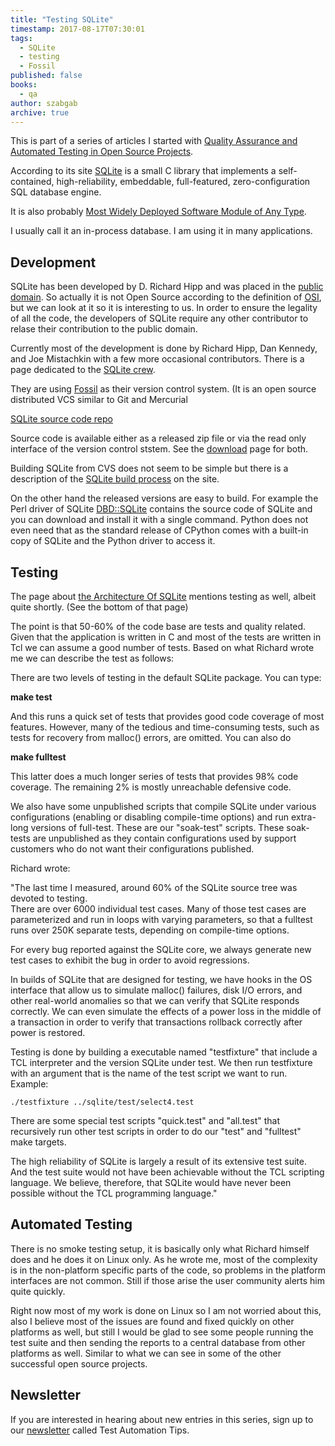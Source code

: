 ```yaml
---
title: "Testing SQLite"
timestamp: 2017-08-17T07:30:01
tags:
  - SQLite
  - testing
  - Fossil
published: false
books:
  - qa
author: szabgab
archive: true
---
```



This is part of a series of articles I started with [Quality Assurance and Automated Testing in Open Source Projects](/quality-assurance-and-automated-testing-in-open-source-projects).

According to its site [SQLite](http://www.sqlite.org/) is a small C library 
that implements a self-contained, high-reliability, embeddable, full-featured, zero-configuration SQL database engine.

It is also probably [Most Widely Deployed Software Module of Any Type](http://sqlite.org/mostdeployed.html).

I usually call it an in-process database. I am using it in many applications.


## Development

SQLite has been developed by D. Richard Hipp and was placed in the [public domain](http://www.sqlite.org/copyright.html).
So actually it is not Open Source according to the definition of
[OSI](http://www.opensource.org/), but we can look at it so it is interesting to us.
In order to ensure the legality of all the code, the developers of SQLite require any other contributor to relase their contribution to the public domain.

Currently most of the development is done by Richard Hipp, Dan Kennedy, and Joe Mistachkin with a few more occasional contributors. There is a page dedicated to the [SQLite crew](http://www.sqlite.org/crew.html).

They are using [Fossil](http://www.fossil-scm.org/index.html/doc/trunk/www/index.wiki) as their version control system. (It is an open source distributed VCS similar to Git and Mercurial 

[SQLite source code repo](https://www.sqlite.org/src/doc/trunk/README.md)

Source code is available either as a released zip file or via the read only interface of the version control ststem. See the [download](http://sqlite.org/download.html) page for both.


Building SQLite from CVS does not seem to be simple
but there is a description of the
[SQLite build process](http://www.sqlite.org/cvstrac/wiki?p=SqliteBuildProcess)
on the site.<br />

On the other hand the released versions are easy to build. For example
the Perl driver of SQLite [DBD::SQLite](https://metacpan.org/pod/DBD::SQLite) contains the source code of SQLite and you can download and install it with a single command.
Python does not even need that as the standard release of CPython comes with a built-in copy of SQLite and the Python driver to access it.

## Testing

The page about [the Architecture Of SQLite](http://www.sqlite.org/arch.html)
mentions testing as well, albeit quite shortly. (See the bottom of that page)

The point is that 50-60% of the code base are tests and quality related. 
Given that the application is written in C and most of the tests are 
written in Tcl we can assume a good number of tests.
Based on what Richard wrote me we can describe the test as follows:

There are two levels of testing in the default SQLite package.
You can type:

<b>make test</b>

And this runs a quick set of tests that provides good code coverage
of most features.  However, many of the tedious and time-consuming
tests, such as tests for recovery from malloc() errors, are omitted.
You can also do

<b>make fulltest</b>

This latter does a much longer series of tests that provides 98%
code coverage.  The remaining 2% is mostly unreachable defensive
code.

We also have some unpublished scripts that compile SQLite under
various configurations (enabling or disabling compile-time options)
and run extra-long versions of full-test. These are our "soak-test"
scripts. These soak-tests are unpublished as they contain 
configurations used by support customers who do not want their 
configurations published.

Richard wrote:

"The last time I measured, around 60% of 
the SQLite source tree was devoted to testing.  
There are over 6000 individual test
cases.  Many of those test cases are parameterized and run
in loops with varying parameters, so that a fulltest runs over
250K separate tests, depending on compile-time options.

For every bug reported against the SQLite core, we always generate
new test cases to exhibit the bug in order to avoid regressions.

In builds of SQLite that are designed for testing, we have hooks
in the OS interface that allow us to simulate malloc() failures,
disk I/O errors, and other real-world anomalies so that we can
verify that SQLite responds correctly.  We can even simulate the
effects of a power loss in the middle of a transaction in order
to verify that transactions rollback correctly after power is
restored.

Testing is done by building a executable named "testfixture"
that include a TCL interpreter and the version SQLite under
test.  We then run testfixture with an argument that is the
name of the test script we want to run.  Example:

    ./testfixture ../sqlite/test/select4.test

There are some special test scripts "quick.test" and "all.test"
that recursively run other test scripts in order to do our "test"
and "fulltest" make targets.

The high reliability of SQLite is largely a result of its 
extensive test suite.  And the test suite would not have 
been achievable without the TCL scripting language.  We
believe, therefore, that SQLite would have never been possible
without the TCL programming language."


## Automated Testing

There is no smoke testing setup, it is basically only what Richard 
himself does and he does it on Linux only. As he wrote me, most of 
the complexity is in the non-platform specific parts of the code, 
so problems in the platform interfaces are not common. 
Still if those arise the user community alerts him quite quickly.

Right now most of my work is done on Linux so I am not worried about this, 
also I believe most of the issues are found and fixed quickly on other
platforms as well, but still I would be glad to see some people running
the test suite and then sending the reports to a central database 
from other platforms as well. Similar to what we can see in some of the
other successful open source projects.

## Newsletter

If you are interested in hearing about new entries in this series, sign up to our
[newsletter](https://mail.szabgab.com/cgi-bin/mailman/listinfo/test-automation-tips) called
Test Automation Tips.


